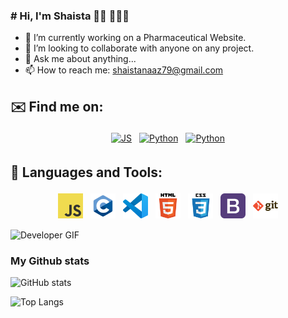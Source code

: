 ### # Hi, I'm Shaista 👋🏾 👩🏾‍💻



- 🔭 I’m currently working on a Pharmaceutical Website.
- 👯 I’m looking to collaborate with anyone on any project.
- 💬 Ask me about anything...
- 📫 How to reach me: shaistanaaz79@gmail.com



## ✉️ Find me on:
<p align="center">
 <a href="https://linkedin.com/in/shaistanaaz79@gmail.com" target="_blank" rel="noopener noreferrer"> <img src="https://cdn.jsdelivr.net/npm/simple-icons@v3/icons/linkedin.svg" alt="JS" height="40" style="vertical-align:top; margin:4px"></a>
 <a href="mailto:shaistanaaz79@gmail.com"> <img src="https://cdn.jsdelivr.net/npm/simple-icons@v3/icons/gmail.svg" alt="Python" height="40" style="vertical-align:top; margin:4px"></a>
  <a href="@shaista__Naaz"> <img src="https://cdn.jsdelivr.net/npm/simple-icons@v3/icons/twitter.svg" alt="Python" height="40" style="vertical-align:top; margin:4px"></a>
</p>

## 🧰 Languages and Tools:
<p align="center">

<img src="https://raw.githubusercontent.com/github/explore/80688e429a7d4ef2fca1e82350fe8e3517d3494d/topics/javascript/javascript.png" alt="Javascript" height="40" style="vertical-align:top; margin:4px">
  <img src="https://raw.githubusercontent.com/github/explore/80688e429a7d4ef2fca1e82350fe8e3517d3494d/topics/c/c.png" alt="Javascript" height="40" style="vertical-align:top; margin:4px">
<img src="https://raw.githubusercontent.com/github/explore/80688e429a7d4ef2fca1e82350fe8e3517d3494d/topics/visual-studio-code/visual-studio-code.png" alt="VS Code" height="40" style="vertical-align:top; margin:4px">
 <img src="https://raw.githubusercontent.com/github/explore/80688e429a7d4ef2fca1e82350fe8e3517d3494d/topics/html/html.png" alt="VS Code" height="40" style="vertical-align:top; margin:4px">
  <img src="https://raw.githubusercontent.com/github/explore/80688e429a7d4ef2fca1e82350fe8e3517d3494d/topics/css/css.png" alt="VS Code" height="40" style="vertical-align:top; margin:4px">
  <img src="https://raw.githubusercontent.com/github/explore/80688e429a7d4ef2fca1e82350fe8e3517d3494d/topics/bootstrap/bootstrap.png" alt="VS Code" height="40" style="vertical-align:top; margin:4px">
  <img src="https://raw.githubusercontent.com/github/explore/80688e429a7d4ef2fca1e82350fe8e3517d3494d/topics/git/git.png" alt="VS Code" height="40" style="vertical-align:top; margin:4px">

</p>


![Developer GIF](https://media.giphy.com/media/LMcB8XospGZO8UQq87/giphy.gif)


### My Github stats
![GitHub stats](https://github-readme-stats.vercel.app/api?username=Shaista79&show_icons=true&theme=tokyonight)

![Top Langs](https://github-readme-stats.vercel.app/api/top-langs/?username=Shaista79&theme=tokyonight)

